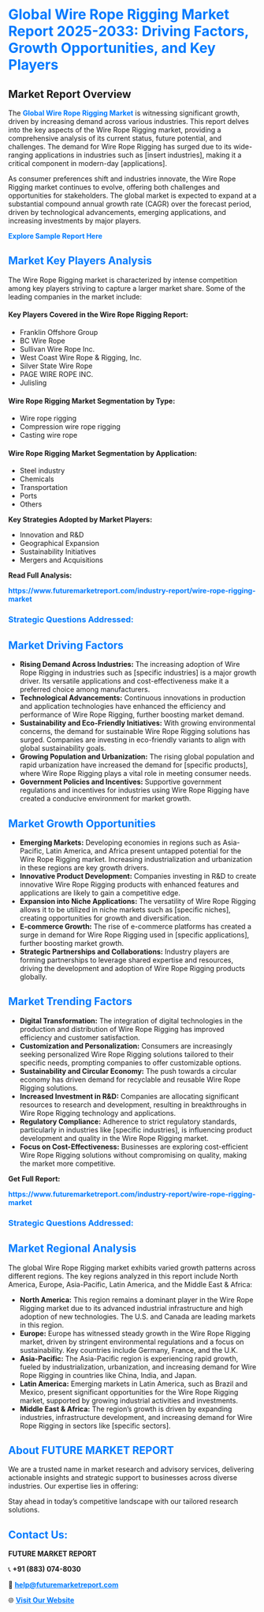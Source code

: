<h1 style="color: #007BFF;">Global Wire Rope Rigging Market Report 2025-2033: Driving Factors, Growth Opportunities, and Key Players</h1>

<section id="overview">
<h2>Market Report Overview</h2>
<p>The <a href="https://www.futuremarketreport.com/industry-report/wire-rope-rigging-market" style="color: #007BFF; text-decoration: none;"><strong>Global Wire Rope Rigging Market</strong></a> is witnessing significant growth, driven by increasing demand across various industries. This report delves into the key aspects of the Wire Rope Rigging market, providing a comprehensive analysis of its current status, future potential, and challenges. The demand for Wire Rope Rigging has surged due to its wide-ranging applications in industries such as [insert industries], making it a critical component in modern-day [applications].</p>
<p>As consumer preferences shift and industries innovate, the Wire Rope Rigging market continues to evolve, offering both challenges and opportunities for stakeholders. The global market is expected to expand at a substantial compound annual growth rate (CAGR) over the forecast period, driven by technological advancements, emerging applications, and increasing investments by major players.</p>
</section>

<section id="overview">
<p><a href="https://www.futuremarketreport.com/request-sample/reportId=42632" style="color: #007BFF; text-decoration: none;"><strong>Explore Sample Report Here</strong></a></p>
</section>

<section id="key-players">
<h2 style="color: #007BFF;">Market Key Players Analysis</h2>
<p>The Wire Rope Rigging market is characterized by intense competition among key players striving to capture a larger market share. Some of the leading companies in the market include:</p>
<h4>Key Players Covered in the Wire Rope Rigging Report:</h4>
<ul><li>Franklin Offshore Group</li><li>BC Wire Rope</li><li>Sullivan Wire Rope Inc.</li><li>West Coast Wire Rope &amp; Rigging, Inc.</li><li>Silver State Wire Rope</li><li>PAGE WIRE ROPE INC.</li><li>Julisling</li></ul>
<h4>Wire Rope Rigging Market Segmentation by Type:</h4>
<ul><li>Wire rope rigging</li><li>Compression wire rope rigging</li><li>Casting wire rope</li></ul>

<h4>Wire Rope Rigging Market Segmentation by Application:</h4>
<ul><li>Steel industry</li><li>Chemicals</li><li>Transportation</li><li>Ports</li><li>Others</li></ul>
<p><strong>Key Strategies Adopted by Market Players:</strong></p>
<ul>
<li>Innovation and R&D</li>
<li>Geographical Expansion</li>
<li>Sustainability Initiatives</li>
<li>Mergers and Acquisitions</li>
</ul>
</section>

<section>
<p><strong>Read Full Analysis: </strong></p><a href="https://www.futuremarketreport.com/industry-report/wire-rope-rigging-market" style="color: #007BFF; text-decoration: none;"><strong>https://www.futuremarketreport.com/industry-report/wire-rope-rigging-market</strong></a>
<h3 style="color: #007BFF;">Strategic Questions Addressed:</h3>
</section>

<section id="driving-factors">
<h2 style="color: #007BFF;">Market Driving Factors</h2>
<ul>
<li><strong>Rising Demand Across Industries:</strong> The increasing adoption of Wire Rope Rigging in industries such as [specific industries] is a major growth driver. Its versatile applications and cost-effectiveness make it a preferred choice among manufacturers.</li>
<li><strong>Technological Advancements:</strong> Continuous innovations in production and application technologies have enhanced the efficiency and performance of Wire Rope Rigging, further boosting market demand.</li>
<li><strong>Sustainability and Eco-Friendly Initiatives:</strong> With growing environmental concerns, the demand for sustainable Wire Rope Rigging solutions has surged. Companies are investing in eco-friendly variants to align with global sustainability goals.</li>
<li><strong>Growing Population and Urbanization:</strong> The rising global population and rapid urbanization have increased the demand for [specific products], where Wire Rope Rigging plays a vital role in meeting consumer needs.</li>
<li><strong>Government Policies and Incentives:</strong> Supportive government regulations and incentives for industries using Wire Rope Rigging have created a conducive environment for market growth.</li>
</ul>
</section>

<section id="growth-opportunities">
<h2 style="color: #007BFF;">Market Growth Opportunities</h2>
<ul>
<li><strong>Emerging Markets:</strong> Developing economies in regions such as Asia-Pacific, Latin America, and Africa present untapped potential for the Wire Rope Rigging market. Increasing industrialization and urbanization in these regions are key growth drivers.</li>
<li><strong>Innovative Product Development:</strong> Companies investing in R&D to create innovative Wire Rope Rigging products with enhanced features and applications are likely to gain a competitive edge.</li>
<li><strong>Expansion into Niche Applications:</strong> The versatility of Wire Rope Rigging allows it to be utilized in niche markets such as [specific niches], creating opportunities for growth and diversification.</li>
<li><strong>E-commerce Growth:</strong> The rise of e-commerce platforms has created a surge in demand for Wire Rope Rigging used in [specific applications], further boosting market growth.</li>
<li><strong>Strategic Partnerships and Collaborations:</strong> Industry players are forming partnerships to leverage shared expertise and resources, driving the development and adoption of Wire Rope Rigging products globally.</li>
</ul>
</section>

<section id="trending-factors">
<h2 style="color: #007BFF;">Market Trending Factors</h2>
<ul>
<li><strong>Digital Transformation:</strong> The integration of digital technologies in the production and distribution of Wire Rope Rigging has improved efficiency and customer satisfaction.</li>
<li><strong>Customization and Personalization:</strong> Consumers are increasingly seeking personalized Wire Rope Rigging solutions tailored to their specific needs, prompting companies to offer customizable options.</li>
<li><strong>Sustainability and Circular Economy:</strong> The push towards a circular economy has driven demand for recyclable and reusable Wire Rope Rigging solutions.</li>
<li><strong>Increased Investment in R&D:</strong> Companies are allocating significant resources to research and development, resulting in breakthroughs in Wire Rope Rigging technology and applications.</li>
<li><strong>Regulatory Compliance:</strong> Adherence to strict regulatory standards, particularly in industries like [specific industries], is influencing product development and quality in the Wire Rope Rigging market.</li>
<li><strong>Focus on Cost-Effectiveness:</strong> Businesses are exploring cost-efficient Wire Rope Rigging solutions without compromising on quality, making the market more competitive.</li>
</ul>
</section>

<section>
<p><strong>Get Full Report: </strong></p><a href="https://www.futuremarketreport.com/industry-report/wire-rope-rigging-market" style="color: #007BFF; text-decoration: none;"><strong>https://www.futuremarketreport.com/industry-report/wire-rope-rigging-market</strong></a>
<h3 style="color: #007BFF;">Strategic Questions Addressed:</h3>
</section>


<section id="regional-analysis">
<h2 style="color: #007BFF;">Market Regional Analysis</h2>
<p>The global Wire Rope Rigging market exhibits varied growth patterns across different regions. The key regions analyzed in this report include North America, Europe, Asia-Pacific, Latin America, and the Middle East & Africa:</p>
<ul>
<li><strong>North America:</strong> This region remains a dominant player in the Wire Rope Rigging market due to its advanced industrial infrastructure and high adoption of new technologies. The U.S. and Canada are leading markets in this region.</li>
<li><strong>Europe:</strong> Europe has witnessed steady growth in the Wire Rope Rigging market, driven by stringent environmental regulations and a focus on sustainability. Key countries include Germany, France, and the U.K.</li>
<li><strong>Asia-Pacific:</strong> The Asia-Pacific region is experiencing rapid growth, fueled by industrialization, urbanization, and increasing demand for Wire Rope Rigging in countries like China, India, and Japan.</li>
<li><strong>Latin America:</strong> Emerging markets in Latin America, such as Brazil and Mexico, present significant opportunities for the Wire Rope Rigging market, supported by growing industrial activities and investments.</li>
<li><strong>Middle East & Africa:</strong> The region’s growth is driven by expanding industries, infrastructure development, and increasing demand for Wire Rope Rigging in sectors like [specific sectors].</li>
</ul>
</section>

<footer>
<h2 style="color: #007BFF;">About FUTURE MARKET REPORT</h2>
<p>We are a trusted name in market research and advisory services, delivering actionable insights and strategic support to businesses across diverse industries. Our expertise lies in offering:</p>

<p>Stay ahead in today’s competitive landscape with our tailored research solutions.</p>

<h2 style="color: #007BFF;">Contact Us:</h2>
<p><strong>FUTURE MARKET REPORT</strong></p>
<p>📞 <strong>+91 (883) 074-8030</strong></p>
<p>📧 <strong><a href="mailto:help@futuremarketreport.com" style="color: #007BFF;">help@futuremarketreport.com</a></strong></p>
<p>🌐 <strong><a href="https://www.futuremarketreport.com/" style="color: #007BFF;">Visit Our Website</a></strong></p>
</footer>